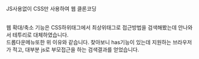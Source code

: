 JS사용없이 CSS만 사용하여 웹 클론코딩<br><br>

웹 확대/축소 기능은 CSS하위태그에서 최상위태그로 접근방법을 검색해봤는데 안나와서 테투리로 대체하였습니다.<br>
드롭다운메뉴또한 위 이유와 같습니다. 찾아보니 has기능이 있는데 지원하는 브라우저가 적고, 대부분 js로 부모접근을 하는 검색결과를 얻었습니다.
